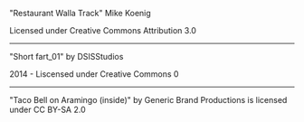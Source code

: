 "Restaurant Walla Track"
Mike Koenig

Licensed under
Creative Commons 
Attribution 3.0

---

"Short fart_01"
by DSISStudios

2014 - Liscensed under
Creative Commons 0

---

"Taco Bell on Aramingo (inside)" by Generic Brand Productions is licensed under CC BY-SA 2.0
